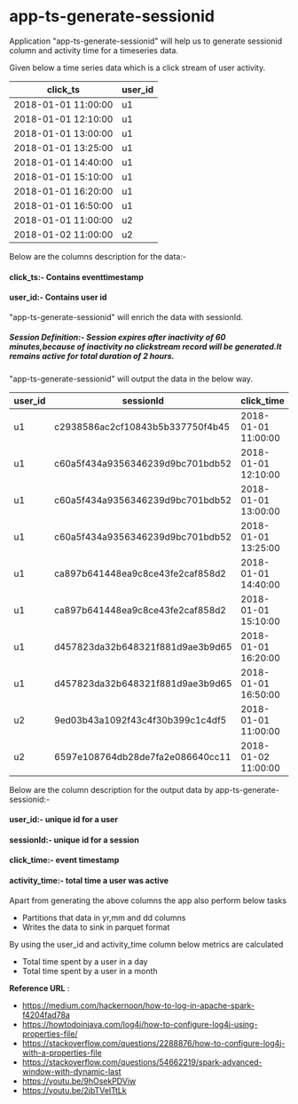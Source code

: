 # app-ts-generate-sessionid

Application "app-ts-generate-sessionid" will help us to generate sessionid column and activity time for a timeseries data.

Given below a time series data which is a click stream of user activity.

click_ts | user_id 
--- | --- 
2018-01-01 11:00:00 | u1 
2018-01-01 12:10:00 | u1
2018-01-01 13:00:00 | u1
2018-01-01 13:25:00 | u1
2018-01-01 14:40:00 | u1
2018-01-01 15:10:00 | u1
2018-01-01 16:20:00 | u1
2018-01-01 16:50:00 | u1
2018-01-01 11:00:00 | u2
2018-01-02 11:00:00 | u2

Below are the columns description for the data:-

#### click_ts:- Contains eventtimestamp
#### user_id:- Contains user id

"app-ts-generate-sessionid" will enrich the data with sessionId.
#####  Session Definition:- Session expires after inactivity of 60 minutes,because of inactivity no clickstream record will be generated.It remains active for total duration of 2 hours.

"app-ts-generate-sessionid" will output the data in the below way.

user_id | sessionId | click_time | activity_time
--- | --- | --- | --- 
u1 | c2938586ac2cf10843b5b337750f4b45 | 2018-01-01 11:00:00 | 0
u1 | c60a5f434a9356346239d9bc701bdb52 | 2018-01-01 12:10:00 | 0
u1 | c60a5f434a9356346239d9bc701bdb52 | 2018-01-01 13:00:00 | 3000
u1 | c60a5f434a9356346239d9bc701bdb52 | 2018-01-01 13:25:00 | 1500
u1 | ca897b641448ea9c8ce43fe2caf858d2 | 2018-01-01 14:40:00 | 0
u1 | ca897b641448ea9c8ce43fe2caf858d2 | 2018-01-01 15:10:00 | 1800
u1 | d457823da32b648321f881d9ae3b9d65 | 2018-01-01 16:20:00 | 0
u1 | d457823da32b648321f881d9ae3b9d65 | 2018-01-01 16:50:00 | 1800
u2 | 9ed03b43a1092f43c4f30b399c1c4df5 | 2018-01-01 11:00:00 | 0
u2 | 6597e108764db28de7fa2e086640cc11 | 2018-01-02 11:00:00 | 0

Below are the column description for the output data by app-ts-generate-sessionid:-

#### user_id:- unique id for a user
#### sessionId:- unique id for a session
#### click_time:- event timestamp
#### activity_time:- total time a user was active

Apart from generating the above columns the app also perform below tasks

- Partitions that data in yr,mm and dd columns
- Writes the data to sink in parquet format

By using the user_id and activity_time column below metrics are calculated
- Total time spent by a user in a day
- Total time spent by a user in a month

**Reference URL** : 
- https://medium.com/hackernoon/how-to-log-in-apache-spark-f4204fad78a
- https://howtodoinjava.com/log4j/how-to-configure-log4j-using-properties-file/
- https://stackoverflow.com/questions/2288876/how-to-configure-log4j-with-a-properties-file
- https://stackoverflow.com/questions/54662219/spark-advanced-window-with-dynamic-last
- https://youtu.be/9hOsekPDViw
- https://youtu.be/2jbTVeITtLk